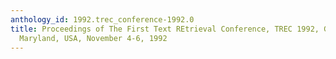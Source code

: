 ```yaml
---
anthology_id: 1992.trec_conference-1992.0
title: Proceedings of The First Text REtrieval Conference, TREC 1992, Gaithersburg,
  Maryland, USA, November 4-6, 1992
---
```

